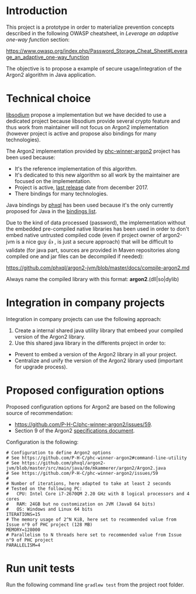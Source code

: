 # Introduction

This project is a prototype in order to materialize prevention concepts described in the following OWASP cheatsheet, in *Leverage an adaptive one-way function* section:

https://www.owasp.org/index.php/Password_Storage_Cheat_Sheet#Leverage_an_adaptive_one-way_function

The objective is to propose a example of secure usage/integration of the Argon2 algorithm in Java application.

# Technical choice

[libsodium](https://download.libsodium.org/doc/) propose a implementation but we have decided to use a dedicated project because libsodium provide several crypto feature and thus work from maintainer will not focus on Argon2 implementation (however project is active and propose also bindings for many technologies).

The Argon2 implementation provided by [phc-winner-argon2](https://github.com/P-H-C/phc-winner-argon2) project has been used because:
* It's the reference implementation of this algorithm.
* It's dedicated to this new algorithm so all work by the maintainer are focused on the implementation.
* Project is active, [last release](https://github.com/P-H-C/phc-winner-argon2/blob/master/CHANGELOG.md) date from december 2017.
* There bindings for many technologies.

Java bindings by [phxql](https://github.com/phxql/argon2-jvm) has been used because it's the only currently proposed for Java in the [bindings list](https://github.com/P-H-C/phc-winner-argon2#bindings).

Due to the kind of data processed (password), the implementation without the embedded pre-compiled native libraries has been used in order to don't embed native untrusted compiled code (even if project owner of argon2-jvm is a nice guy  :+1: , is just a secure approach) that will be difficult to validate (for java part, sources are provided in Maven repositories along compiled one and jar files can be decompiled if needed):

https://github.com/phxql/argon2-jvm/blob/master/docs/compile-argon2.md

Always name the compiled library with this format: **argon2**.(dll|so|dylib)

# Integration in company projects

Integration in company projects can use the following approach:
1. Create a internal shared java utility library that embeed your compiled version of the Argon2 library.
2. Use this shared java library in the differents project in order to:
 * Prevent to embed a version of the Argon2 library in all your project.
 * Centralize and unify the version of the Argon2 library used (important for upgrade process).

# Proposed configuration options

Proposed configuration options for Argon2 are based on the following source of recommendation:
* https://github.com/P-H-C/phc-winner-argon2/issues/59.
* Section 9 of the Argon2 [specifications document](https://github.com/P-H-C/phc-winner-argon2/blob/master/argon2-specs.pdf).

Configuration is the following:

```
# Configuration to define Argon2 options
# See https://github.com/P-H-C/phc-winner-argon2#command-line-utility
# See https://github.com/phxql/argon2-jvm/blob/master/src/main/java/de/mkammerer/argon2/Argon2.java
# See https://github.com/P-H-C/phc-winner-argon2/issues/59
#
# Number of iterations, here adapted to take at least 2 seconds
# Tested on the following PC:
#   CPU: Intel Core i7-2670QM 2.20 GHz with 8 logical processors and 4 cores
#   RAM: 24GB but no customization on JVM (Java8 64 bits)
#   OS: Windows and Linux 64 bits
ITERATIONS=15
# The memory usage of 2^N KiB, here set to recommended value from Issue n°9 of PHC project (128 MB)
MEMORY=128000
# Parallelism to N threads here set to recommended value from Issue n°9 of PHC project
PARALLELISM=4
```

# Run unit tests

Run the following command line `gradlew test` from the project root folder.

